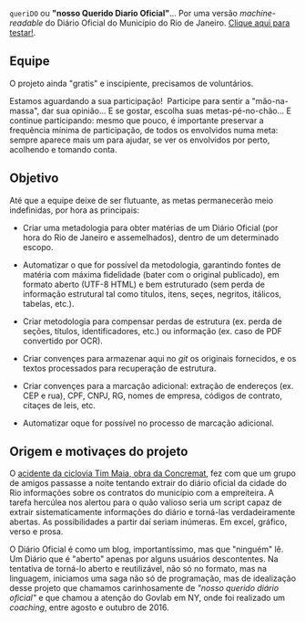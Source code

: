 `queriDO` ou  **"nosso Querido Diario Oficial"**... Por uma versão *machine-readable* do Diário Oficial do Município do Rio de Janeiro. [Clique aqui para testar!](https://okfn-brasil.github.io/queriDO/).

## Equipe

O projeto ainda  "gratis" e inscipiente, precisamos de voluntários.

Estamos aguardando a sua participação!  Participe para sentir a "mão-na-massa", dar sua opinião... E se gostar, escolha suas metas-pé-no-chão... E continue participando: mesmo que pouco, é importante preservar a frequência mínima de participação, de todos os envolvidos numa meta: sempre aparece mais um para ajudar, se ver os envolvidos por perto, acolhendo e tomando conta.

## Objetivo
Até que a equipe deixe de ser flutuante, as metas permanecerão meio indefinidas, por hora as principais:

* Criar uma metadologia para obter matérias de um Diário Oficial (por hora do Rio de Janeiro e assemelhados), dentro de um determinado escopo. 

* Automatizar o que for possível da metodologia, garantindo fontes de matéria com máxima fidelidade (bater com o original publicado), em formato aberto (UTF-8 HTML) e bem estruturado (sem perda de informação estrutural tal como títulos, itens, seçes, negritos, itálicos, tabelas, etc.).

* Criar metodologia para compensar perdas de estrutura (ex. perda de seções, títulos, identificadores, etc.) ou informação (ex. caso de PDF convertido por OCR).

* Criar convençes para armazenar aqui no *git* os originais fornecidos, e os textos processados para recuperação de estrutura.

* Criar convençes para a marcação adicional: extração de endereços (ex. CEP e rua), CPF, CNPJ, RG, nomes de empresa, códigos de contrato, citaçes de leis, etc.

* Automatizar oque for possível no processo de marcação adicional.

## Origem e motivaçes do projeto

O [acidente da ciclovia Tim Maia, obra da Concremat](http://brasil.elpais.com/brasil/2016/04/21/politica/1461256688_847248.html), fez com que um grupo de amigos passasse a noite tentando extrair do diário oficial da cidade do Rio informações sobre os contratos do município com a empreiteira. A tarefa hercúlea nos alertou para o quão valioso seria um script capaz de extrair sistematicamente informações do diário e torná-las verdadeiramente abertas. As possibilidades a partir daí seriam inúmeras. Em excel, gráfico, verso e prosa. 

O Diário Oficial é como um blog, importantíssimo, mas que "ninguém" lê. 
Um Diário que é "aberto" apenas por alguns usuários descontentes. 
Na tentativa de torná-lo aberto e reutilizável, não só no formato, mas na linguagem, iniciamos uma saga não só de programação, mas de idealização desse projeto que chamamos carinhosamente de *"nosso querido diário oficial"* e que chamou a atenção do Govlab em NY,  onde foi realizado um *coaching*, entre agosto e outubro de 2016.  

